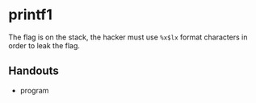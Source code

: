 # printf1

The flag is on the stack, the hacker must use `%x$lx` format
characters in order to leak the flag.

## Handouts

- program
